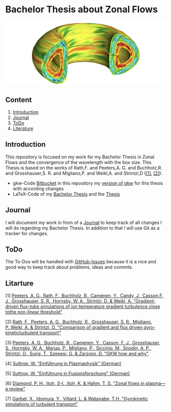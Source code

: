 # Bachelor Thesis about Zonal Flows
![alt text](/bachelorthesis/Pictures/Zonal_Flow.PNG)

## Content

1. [Introduction](#introduction)
2. [Journal](journal/JOURNAL.md)
3. [ToDo](#todo)
4. [Literature](#litarture)

## Introduction 
This repository is focused on my work for my Bachelor Thesis in Zonal Flows and the convergence of the wavelength with the box size. This Thesis is based on the works of Rath,F. and Peeters,A. G. and Buchholz,R. and Grosshauser,S. R. and Migliano,P. and Weikl,A. and Strintzi,D ([[1]](https://doi.org/10.1063/1.4952621), [[2]](https://doi.org/10.1063/1.4961231)).

* gkw-Code [Bitbucket](https://bitbucket.org/gkw/gkw/wiki/Home) in this repository my [version of gkw](/gkw/) for this thesis with according changes
* LaTeX-Code of my [Bachelor Thesis](/bachelorthesis) and the [Thesis](/bachelorthesis/ZonalFlow.pdf) 

## Journal
I will document my work in from of a [Journal](journal/JOURNAL.md) to keep track of all changes I will do regarding my Bachelor Thesis. In addition to that I will use Git as a tracker for changes.


## ToDo
The To-Dos will be handled with [GitHub-Issues](https://github.com/ManeLippert/Bachelorthesis-ZonalFlows/issues) because it is a nice and good way to keep track about problems, ideas and commits.

## Litarture
[1] [Peeters, A. G., Rath, F., Buchholz, R., Camenen, Y., Candy, J., Casson,F. J., Grosshauser, S. R., Hornsby, W. A., Strintzi, D. & Weikl, A. "Gradient-driven flux-tube simulations of ion temperature gradient turbulence close tothe non-linear threshold"](/literature/Peeters%2C%20Rath%2C%20Buchholz%20-%20Gradient-driven%20flux-tube%20simulations%20of%20ion%20temperature%20gradient%20turbulence%20close%20to%20the%20non-linear%20threshold%20(Paper%2C%202016).pdf)

[2] [Rath, F., Peeters, A. G., Buchholz, R., Grosshauser, S. R., Migliano, P.,Weikl, A. & Strintzi, D. "Comparison of gradient and flux driven gyro-kineticturbulent transport"](/literature/Peeters%2C%20Rath%2C%20Buchholz%20-%20Comparison%20of%20gradient%20and%20flux%20driven%20gyro-%0Akinetic%20turbulent%20transport%20(Paper%2C%202016).pdf)

[3] [Peeters, A. G., Buchholz, R., Camenen, Y., Casson, F. J., Grosshauser, S., Hornsby, W. A., Manas, P., Migliano, P., Siccinio, M., Snodin, A. P., Strintzi, D., Sung, T., Szepesi, G. & Zarzoso, D. "GKW how and why"](/manual/GKW_manual_0.4-b1.pdf)

[4] [Suttrop, W. "Einführung in Plasmaphysik" (German)](/literature/Suttrop%20-%20Einfuehrung%20in%20Plasmaphysik/EinfuehrungPlasma.md)

[5] [Suttrop, W. "Einführung in Fusionsforschung" (German)](/literature/Suttrop%20-%20Einfuehrung%20in%20Fusionsforschung/EinfuehrungFusion.md)

[6] [Diamond, P. H., Itoh, S-I., Itoh, K. & Hahm, T. S. "Zonal flows in plasma—a review"](/literature/Diamond%20-%20Zonal%20flows%20in%20plasma%20-%20a%20review%20(Review%2C%202005).pdf)

[7] [Garbet, X., Idomura, Y., Villard, L. & Watanabe, T.H. "Gyrokinetic simulations of turbulent transport"](/literature/Garbet%20-%20Gyrokinetic%20simulations%20of%20turbulent%20transport%20(Review%2C%202010).pdf)

